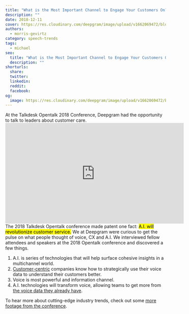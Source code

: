 ```yaml
---
title: "What is the Most Important Channel to Engage Your Customers On?"
description: ""
date: 2018-12-11
cover: https://res.cloudinary.com/deepgram/image/upload/v1662069472/blog/what-is-the-most-important-channel-to-engage-your-customers-on/placeholder-post-image%402x.jpg
authors:
  - morris-gevirtz
category: speech-trends
tags:
  - michael
seo:
  title: "What is the Most Important Channel to Engage Your Customers On?"
  description: ""
shorturls:
  share: 
  twitter: 
  linkedin: 
  reddit: 
  facebook: 
og:
  image: https://res.cloudinary.com/deepgram/image/upload/v1662069472/blog/what-is-the-most-important-channel-to-engage-your-customers-on/placeholder-post-image%402x.jpg
---
```


At the Talkdesk Opentalk 2018 Conference, Deepgram had the opportunity to talk to leaders about customer care. <iframe src="https://www.youtube.com/embed/LX4PlTxK5P8" width="560" height="315" frameborder="0" allowfullscreen="allowfullscreen"></iframe>The 2018 Talkdesk Opentalk conference made patent one fact: <mark>A.I. will revolutionize customer service.</mark> We at Deepgram were curious to get the pulse on what people thought of voice, CX and A.I. We interviewed fellow attendees and speakers at the 2018 Opentalk conference and discovered a few things.

1.  A.I. is series of technologies that will help surface cohesive insights in a multichannel world.
2.  [Customer-centric](https://blog.deepgram.com/how-to-become-a-customer-centric-organization/) companies know how to strategically use their voice data to understand their customers better.
3.  Voice is most powerful and information channel.
4.  A.I. technologies will transform voice, allowing teams to get more from [the voice data they already have](https://blog.deepgram.com/five-ways-to-use-speech-recognition-apis-to-empower-your-business/).

To hear more about cutting-edge industry trends, check out some [more footage from the conference](https://blog.deepgram.com/how-can-companies-extract-more-value-out-of-voice/).
